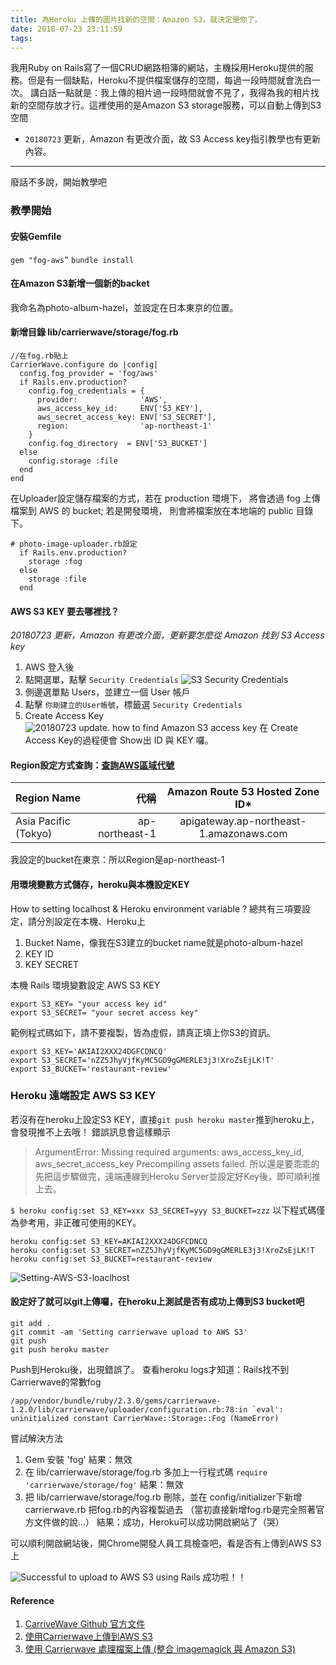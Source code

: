 ```yaml
---
title: 為Heroku 上傳的圖片找新的空間：Amazon S3，就決定是你了。
date: 2018-07-23 23:11:59
tags:
---
```

我用Ruby on Rails寫了一個CRUD網路相簿的網站，主機採用Heroku提供的服務。但是有一個缺點，Heroku不提供檔案儲存的空間，每過一段時間就會洗白一次。
講白話一點就是：我上傳的相片過一段時間就會不見了，我得為我的相片找新的空間存放才行。這裡使用的是Amazon S3 storage服務，可以自動上傳到S3空間

- `20180723` 更新，Amazon 有更改介面，故 S3 Access key指引教學也有更新內容。

----------
廢話不多說，開始教學吧
### 教學開始
#### 安裝Gemfile
`gem "fog-aws”`
`bundle install`

#### 在Amazon S3新增一個新的backet
我命名為photo-album-hazel，並設定在日本東京的位置。

#### 新增目錄 lib/carrierwave/storage/fog.rb

```
//在fog.rb貼上
CarrierWave.configure do |config|
  config.fog_provider = 'fog/aws' 
  if Rails.env.production?
    config.fog_credentials = {
      provider:              'AWS',
      aws_access_key_id:     ENV['S3_KEY'],
      aws_secret_access_key: ENV['S3_SECRET'],
      region:                'ap-northeast-1'
    }
    config.fog_directory  = ENV['S3_BUCKET']
  else
    config.storage :file
  end
end
```

在Uploader設定儲存檔案的方式，若在 production 環境下， 將會透過 fog 上傳檔案到 AWS 的 bucket; 若是開發環境， 則會將檔案放在本地端的 public 目錄下。


```
# photo-image-uploader.rb設定
  if Rails.env.production?
    storage :fog
  else
    storage :file
  end
```


#### AWS S3 KEY 要去哪裡找？
*20180723 更新，Amazon 有更改介面，更新要怎麼從 Amazon 找到 S3 Access key*
1. AWS 登入後
2. 點開選單，點擊 `Security Credentials`
![S3 Security Credentials](https://i.imgur.com/efIyId3.png)
3. 側邊選單點 Users，並建立一個 User 帳戶
4. 點擊 `你剛建立的User帳號`，標籤選 `Security Credentials`
5. Create Access Key
![20180723 update. how to find Amazon S3 access key](https://i.imgur.com/B4DTXAi.png)
在 Create Access Key的過程便會 Show出 ID 與 KEY 囉。

#### Region設定方式查詢：[查詢AWS區域代號](http://docs.aws.amazon.com/general/latest/gr/rande.html "查詢AWS區域代號")

| Region Name    |     代稱 |   Amazon Route 53 Hosted Zone ID*   |
| :-------- | --------:| :------: |
| Asia Pacific (Tokyo)     |   ap-northeast-1  |  apigateway.ap-northeast-1.amazonaws.com   |

我設定的bucket在東京：所以Region是ap-northeast-1


#### 用環境變數方式儲存，heroku與本機設定KEY
How to setting localhost & Heroku environment variable ?
總共有三項要設定，請分別設定在本機、Heroku上
1. Bucket Name，像我在S3建立的bucket name就是photo-album-hazel
2. KEY ID
3. KEY SECRET

本機 Rails 環境變數設定 AWS S3 KEY

```
export S3_KEY= "your access key id"
export S3_SECRET= "your secret access key"
```
範例程式碼如下，請不要複製，皆為虛假，請真正填上你S3的資訊。
```
export S3_KEY='AKIAI2XXX24DGFCDNCQ'
export S3_SECRET='nZZ5JhyVjfKyMC5GD9gGMERLE3j3!XroZsEjLK!T'
export S3_BUCKET='restaurant-review'
```

### Heroku 遠端設定 AWS S3 KEY
若沒有在heroku上設定S3 KEY，直接`git push heroku master`推到heroku上，會發現推不上去哦！
錯誤訊息會這樣顯示
> ArgumentError: Missing required arguments: aws_access_key_id, aws_secret_access_key
> Precompiling assets failed.
所以還是要乖乖的先把這步驟做完，遠端連線到Heroku Server並設定好Key後，即可順利推上去。


`$ heroku config:set S3_KEY=xxx S3_SECRET=yyy S3_BUCKET=zzz`
以下程式碼僅為參考用，非正確可使用的KEY。
```
heroku config:set S3_KEY=AKIAI2XXX24DGFCDNCQ
heroku config:set S3_SECRET=nZZ5JhyVjfKyMC5GD9gGMERLE3j3!XroZsEjLK!T
heroku config:set S3_BUCKET=restaurant-review
```
![Setting-AWS-S3-loaclhost](https://s3-ap-northeast-1.amazonaws.com/hazel-wordpress/wp-content/uploads/2017/12/23163331/setting-aws-s3-1024x356.png)



#### 設定好了就可以git上傳囉，在heroku上測試是否有成功上傳到S3 bucket吧

```
git add .
git commit -am 'Setting carrierwave upload to AWS S3'
git push
git push heroku master
```

Push到Heroku後，出現錯誤了。
查看heroku logs才知道：Rails找不到Carrierwave的常數fog

```
/app/vendor/bundle/ruby/2.3.0/gems/carrierwave-1.2.0/lib/carrierwave/uploader/configuration.rb:78:in `eval': uninitialized constant CarrierWave::Storage::Fog (NameError)
```
嘗試解決方法
1. Gem 安裝 'fog'
結果：無效
2. 在 lib/carrierwave/storage/fog.rb 多加上一行程式碼
`require 'carrierwave/storage/fog'`
結果：無效
3. 把 lib/carrierwave/storage/fog.rb 刪除，並在 config/initializer下新增 carrierwave.rb
把fog.rb的內容複製過去
（當初直接新增fog.rb是完全照著官方文件做的說...）
結果：成功，Heroku可以成功開啟網站了（哭）

可以順利開啟網站後，開Chrome開發人員工具檢查吧，看是否有上傳到AWS S3上

![Successful to upload to AWS S3 using Rails](https://s3-ap-northeast-1.amazonaws.com/hazel-wordpress/wp-content/uploads/2017/12/23163310/s3-sample.jpg)
成功啦！！

#### Reference
1. [CarriveWave Github 官方文件](https://github.com/carrierwaveuploader/carrierwave#uploading-files-from-a-remote-location)
2. [使用Carrierwave上傳到AWS S3](http://tsaith.github.io/shi-yong-carrierwave-shang-chuan-dang-an-dao-aws-s3.html)
3. [使用 Carrierwave 處理檔案上傳 (整合 imagemagick 與 Amazon S3)](http://rubyist.marsz.tw/blog/2012-01-10/carrierwave-guides-with-amazon-s3-and-imagemagick-integration/)
